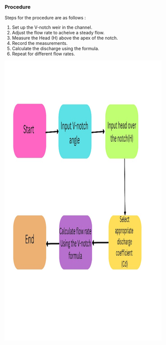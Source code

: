 ### Procedure
Steps for the procedure are as follows :
1. Set up the V-notch weir in the channel.
2. Adjust the flow rate to acheive a steady flow.
3. Measure the Head (H) above the apex of the notch.
4. Record the measurements.
5. Calculate the discharge using the formula.
6. Repeat for different flow rates.
<img src="./images/WhatsApp Image 2025-05-31 at 10.48.25_f130fb6d.jpg" alt="procedure" width="1000" height="900">
